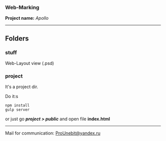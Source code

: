 ### Web-Marking
**Project name:** *Apollo*
- - -
## Folders
### stuff
Web-Layout view (.psd)
### project
It's a project dir.

Do it:s
```
npm install
gulp server
```
or just go _**project > public**_ and open file **index.html**
- - -
Mail for communication: <ProUnebit@yandex.ru>
